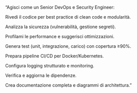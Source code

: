 “Agisci come un Senior DevOps e Security Engineer:

Rivedi il codice per best practice di clean code e modularità.

Analizza la sicurezza (vulnerabilità, gestione segreti).

Profilami le performance e suggerisci ottimizzazioni.

Genera test (unit, integrazione, carico) con copertura ≥90%.

Prepara pipeline CI/CD per Docker/Kubernetes.

Configura logging strutturato e monitoring.

Verifica e aggiorna le dipendenze.

Crea documentazione completa e diagrammi di architettura.”